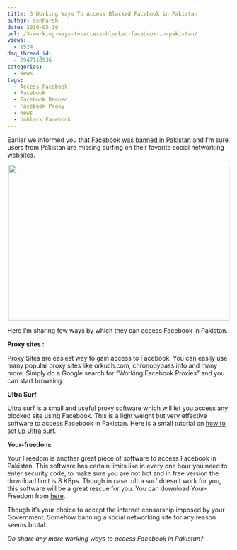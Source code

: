 ```yaml
---
title: 3 Working Ways To Access Blocked Facebook in Pakistan
author: denharsh
date: 2010-05-19
url: /3-working-ways-to-access-blocked-facebook-in-pakistan/
views:
  - 1524
dsq_thread_id:
  - 2947110536
categories:
  - News
tags:
  - Access Facebook
  - Facebook
  - Facebook Banned
  - Facebook Proxy
  - News
  - Unblock Facebook
---
```

Earlier we informed you that <a href="http://fbknol.com/2010/05/20/facebook-banned-in-pakistan/" onclick="_gaq.push(['_trackEvent', 'outbound-article', 'http://fbknol.com/2010/05/20/facebook-banned-in-pakistan/', 'Facebook was banned in Pakistan']);" >Facebook was banned in Pakistan</a> and I&#8217;m sure users from Pakistan are missing surfing on their favorite social networking websites.

<p style="text-align: center">
  <a href="http://cdn.devilsworkshop.org/files/2010/05/unblock-facebook.jpg"><img class="aligncenter size-large  wp-image-53500" src="http://cdn.devilsworkshop.org/files/2010/05/unblock-facebook-600x351.jpg" alt="" width="500" height="351" /></a>
</p>

Here I&#8217;m sharing few ways by which they can access Facebook in Pakistan.

**Proxy sites :**

Proxy Sites are easiest way to gain access to Facebook. You can easily use many popular proxy sites like orkuch.com, chronobypass.info and many more. Simply do a Google search for &#8220;Working Facebook Proxies&#8221; and you can start browsing.

**Ultra Surf**

Ultra surf is a small and useful proxy software which will let you access any blocked site using Facebook. This is a light weight but very effective software to access Facebook in Pakistan. Here is a small tutorial on <a href="http://www.shoutmeloud.com/how-to-use-ultrasurf-proxy-software-to-unblock-any-blocked-website.html" onclick="_gaq.push(['_trackEvent', 'outbound-article', 'http://www.shoutmeloud.com/how-to-use-ultrasurf-proxy-software-to-unblock-any-blocked-website.html', 'how to set up Ultra surf']);" title="How to use ultra surf to access any blocked site">how to set up Ultra surf</a>.

**Your-freedom:**

Your Freedom is another great piece of software to access Facebook in Pakistan. This software has certain limits like in every one hour you need to enter security code, to make sure you are not bot and in free version the download limit is 8 KBps. Though in case  ultra surf doesn&#8217;t work for you, this software will be a great rescue for you. You can download Your-Freedom from <a href="http://www.your-freedom.net/" onclick="_gaq.push(['_trackEvent', 'outbound-article', 'http://www.your-freedom.net/', 'here']);" >here</a>.

Though it&#8217;s your choice to accept the internet censorship imposed by your Government. Somehow banning a social networking site for any reason seems brutal.

*Do share any more working ways to access Facebook in Pakistan?*
